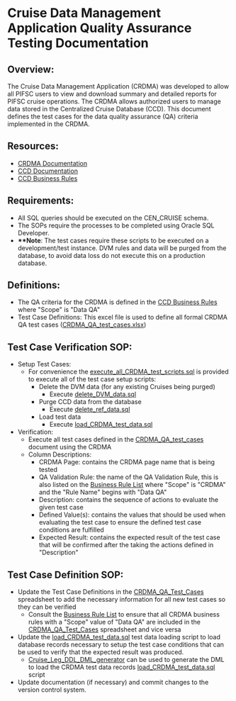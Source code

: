 # Cruise Data Management Application Quality Assurance Testing Documentation

## Overview:
The Cruise Data Management Application (CRDMA) was developed to allow all PIFSC users to view and download summary and detailed reports for PIFSC cruise operations. The CRDMA allows authorized users to manage data stored in the Centralized Cruise Database (CCD). This document defines the test cases for the data quality assurance (QA) criteria implemented in the CRDMA.

## Resources:
-   [CRDMA Documentation](../Cruise%20Data%20Management%20Application%20-%20Technical%20Documentation.md)
-   [CCD Documentation](../../../docs/Centralized%20Cruise%20Database%20-%20Technical%20Documentation.md)
-   [CCD Business Rules](../../../docs/Centralized%20Cruise%20Database%20-%20Business%20Rule%20Documentation.md)

## Requirements:
-   All SQL queries should be executed on the CEN_CRUISE schema.
-   The SOPs require the processes to be completed using Oracle SQL Developer.
-   **\*\*Note**: The test cases require these scripts to be executed on a development/test instance. DVM rules and data will be purged from the database, to avoid data loss do not execute this on a production database.

## Definitions:
-   The QA criteria for the CRDMA is defined in the [CCD Business Rules](../../../docs/Centralized%20Cruise%20Database%20-%20Business%20Rule%20Documentation.md) where "Scope" is "Data QA"
-   Test Case Definitions: This excel file is used to define all formal CRDMA QA test cases ([CRDMA_QA_test_cases.xlsx](./CRDMA_QA_test_cases.xlsx))

## Test Case Verification SOP:
-   Setup Test Cases:
    -   For convenience the [execute_all_CRDMA_test_scripts.sql](./execute_all_CRDMA_test_scripts.sql) is provided to execute all of the test case setup scripts:
        -   Delete the DVM data (for any existing Cruises being purged)
            -   Execute [delete_DVM_data.sql](../../../SQL/queries/delete_DVM_data.sql)
        -   Purge CCD data from the database
            -   Execute [delete_ref_data.sql](../../../SQL/queries/delete_ref_data.sql)
        -   Load test data
            -   Execute [load_CRDMA_test_data.sql](./SQL/load_CRDMA_test_data.sql)
-   Verification:
    -   Execute all test cases defined in the [CRDMA_QA_test_cases](./CRDMA_QA_test_cases.xlsx) document using the CRDMA
    -   Column Descriptions:
        -   CRDMA Page: contains the CRDMA page name that is being tested
        -   QA Validation Rule: the name of the QA Validation Rule, this is also listed on the [Business Rule List](../../../docs/Centralized%20Cruise%20Database%20-%20Business%20Rule%20List.xlsx) where "Scope" is "CRDMA" and the "Rule Name" begins with "Data QA"
        -   Description: contains the sequence of actions to evaluate the given test case
        -   Defined Value(s): contains the values that should be used when evaluating the test case to ensure the defined test case conditions are fulfilled
        -   Expected Result: contains the expected result of the test case that will be confirmed after the taking the actions defined in "Description"

## Test Case Definition SOP:
-   Update the Test Case Definitions in the [CRDMA_QA_Test_Cases](./CRDMA_QA_test_cases.xlsx) spreadsheet to add the necessary information for all new test cases so they can be verified
    -   Consult the [Business Rule List](../../../docs/Centralized%20Cruise%20Database%20-%20Business%20Rule%20List.xlsx) to ensure that all CRDMA business rules with a "Scope" value of "Data QA" are included in the [CRDMA_QA_Test_Cases](./CRDMA_QA_test_cases.xlsx) spreadsheet and vice versa
-   Update the [load_CRDMA_test_data.sql](./SQL/load_CRDMA_test_data.sql) test data loading script to load database records necessary to setup the test case conditions that can be used to verify that the expected result was produced.
    -   [Cruise_Leg_DDL_DML_generator](../../../docs/Cruise_Leg_DDL_DML_generator.xlsx) can be used to generate the DML to load the CRDMA test data records [load_CRDMA_test_data.sql](./SQL/load_CRDMA_test_data.sql) script
-   Update documentation (if necessary) and commit changes to the version control system.
